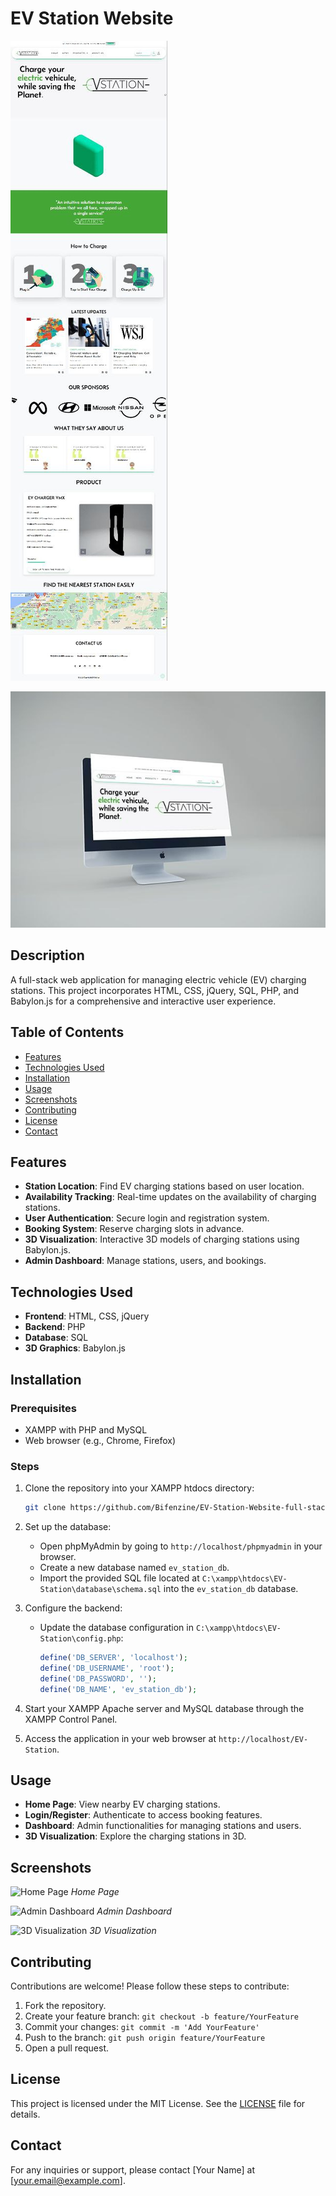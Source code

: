 # EV Station Website

![](assets/screen.jpg)

![](assets/mock.jpg)

## Description

A full-stack web application for managing electric vehicle (EV) charging stations. This project incorporates HTML, CSS, jQuery, SQL, PHP, and Babylon.js for a comprehensive and interactive user experience.

## Table of Contents

- [Features](#features)
- [Technologies Used](#technologies-used)
- [Installation](#installation)
- [Usage](#usage)
- [Screenshots](#screenshots)
- [Contributing](#contributing)
- [License](#license)
- [Contact](#contact)

## Features

- **Station Location**: Find EV charging stations based on user location.
- **Availability Tracking**: Real-time updates on the availability of charging stations.
- **User Authentication**: Secure login and registration system.
- **Booking System**: Reserve charging slots in advance.
- **3D Visualization**: Interactive 3D models of charging stations using Babylon.js.
- **Admin Dashboard**: Manage stations, users, and bookings.

## Technologies Used

- **Frontend**: HTML, CSS, jQuery
- **Backend**: PHP
- **Database**: SQL
- **3D Graphics**: Babylon.js

## Installation

### Prerequisites

- XAMPP with PHP and MySQL
- Web browser (e.g., Chrome, Firefox)

### Steps

1. Clone the repository into your XAMPP htdocs directory:
    ```sh
    git clone https://github.com/Bifenzine/EV-Station-Website-full-stack-html-css-jquery-sql-php-babylonjs.git C:\xampp\htdocs\EV-Station
    ```

2. Set up the database:
    - Open phpMyAdmin by going to `http://localhost/phpmyadmin` in your browser.
    - Create a new database named `ev_station_db`.
    - Import the provided SQL file located at `C:\xampp\htdocs\EV-Station\database\schema.sql` into the `ev_station_db` database.

3. Configure the backend:
    - Update the database configuration in `C:\xampp\htdocs\EV-Station\config.php`:
      ```php
      define('DB_SERVER', 'localhost');
      define('DB_USERNAME', 'root');
      define('DB_PASSWORD', '');
      define('DB_NAME', 'ev_station_db');
      ```

4. Start your XAMPP Apache server and MySQL database through the XAMPP Control Panel.

5. Access the application in your web browser at `http://localhost/EV-Station`.

## Usage

- **Home Page**: View nearby EV charging stations.
- **Login/Register**: Authenticate to access booking features.
- **Dashboard**: Admin functionalities for managing stations and users.
- **3D Visualization**: Explore the charging stations in 3D.

## Screenshots

![Home Page](screenshots/home.png)
*Home Page*

![Admin Dashboard](screenshots/admin-dashboard.png)
*Admin Dashboard*

![3D Visualization](screenshots/3d-visualization.png)
*3D Visualization*

## Contributing

Contributions are welcome! Please follow these steps to contribute:

1. Fork the repository.
2. Create your feature branch: `git checkout -b feature/YourFeature`
3. Commit your changes: `git commit -m 'Add YourFeature'`
4. Push to the branch: `git push origin feature/YourFeature`
5. Open a pull request.

## License

This project is licensed under the MIT License. See the [LICENSE](LICENSE) file for details.

## Contact

For any inquiries or support, please contact [Your Name] at [your.email@example.com].
